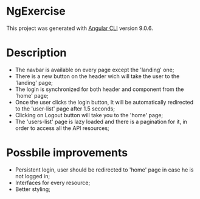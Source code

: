 # NgExercise

This project was generated with [Angular CLI](https://github.com/angular/angular-cli) version 9.0.6.

# Description

- The navbar is available on every page except the 'landing' one;
- There is a new button on the header wich will take the user to the 'landing' page;
- The login is synchronized for both header and component from the 'home' page;
- Once the user clicks the login button, It will be automatically redirected to the 'user-list' page after 1.5 seconds;
- Clicking on Logout button will take you to the 'home' page;
- The 'users-list' page is lazy loaded and there is a pagination for it, in order to access all the API resources;

# Possbile improvements

- Persistent login, user should be redirected to 'home' page in case he is not logged in;
- Interfaces for every resource;
- Better styling;
